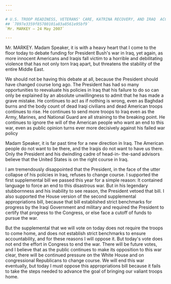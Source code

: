```yaml
---
---

# U.S. TROOP READINESS, VETERANS' CARE, KATRINA RECOVERY, AND IRAQ  ACCOUNTABILITY APPROPRIATIONS ACT, 2007
## `7897e3359f85780101a83a8561e95bf9`
`Mr. MARKEY — 24 May 2007`

---
```



Mr. MARKEY. Madam Speaker, it is with a heavy heart that I come to 
the floor today to debate funding for President Bush's war in Iraq, yet 
again, as more innocent Americans and Iraqis fall victim to a horrible 
and debilitating violence that has not only torn Iraq apart, but 
threatens the stability of the entire Middle East.



We should not be having this debate at all, because the President 
should have changed course long ago. The President has had so many 
opportunities to reevaluate his policies in Iraq that his failure to do 
so can only be explained by an absolute unwillingness to admit that he 
has made a grave mistake. He continues to act as if nothing is wrong, 
even as Baghdad burns and the body count of dead Iraqi civilians and 
dead American troops continues to rise. He continues to send more 
troops to Iraq even as the Army, Marines, and National Guard are all 
straining to the breaking point. He continues to ignore the will of the 
American people who want an end to this war, even as public opinion 
turns ever more decisively against his failed war policy

Madam Speaker, it is far past time for a new direction in Iraq. The 
American people do not want to be there, and the Iraqis do not want to 
have us there. Only the President and his dwindling cadre of head-in-
the-sand advisors believe that the United States is on the right course 
in Iraq.

I am tremendously disappointed that the President, in the face of the 
utter collapse of his policies in Iraq, refuses to change course. I 
supported the first supplemental bill we passed this year for a simple 
reason: It contained language to force an end to this disastrous war. 
But in his legendary stubbornness and his inability to see reason, the 
President vetoed that bill. I also supported the House version of the 
second supplemental appropriations bill, because that bill established 
strict benchmarks for progress by the Iraqi Government and military and 
required the President to certify that progress to the Congress, or 
else face a cutoff of funds to pursue the war.

But the supplemental that we will vote on today does not require the 
troops to come home, and does not establish strict benchmarks to ensure 
accountability, and for these reasons I will oppose it. But today's 
vote does not end the effort in Congress to end the war. There will be 
future votes, and I believe that as the public continues to make its 
opposition to this war clear, there will be continued pressure on the 
White House and on congressional Republicans to change course. We will 
end this war eventually, but today I must oppose this appropriations 
bill because it fails to take the steps needed to advance the goal of 
bringing our valiant troops home.